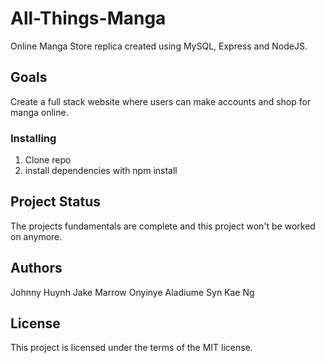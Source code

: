 # All-Things-Manga

Online Manga Store replica created using MySQL, Express and NodeJS.

## Goals

Create a full stack website where users can make accounts and shop for manga online.

### Installing

1. Clone repo
2. install dependencies with npm install

## Project Status

The projects fundamentals are complete and this project won't be worked on anymore.

## Authors

Johnny Huynh
Jake Marrow
Onyinye Aladiume
Syn Kae Ng

## License

This project is licensed under the terms of the MIT license.

